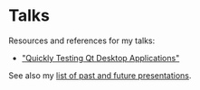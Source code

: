 # Talks

Resources and references for my talks:

* ["Quickly Testing Qt Desktop Applications"](Quickly_Testing_Qt_Desktop_Applications.md)

See also my [list of past and future presentations](https://claremacrae.co.uk/conferences/presentations.html).
